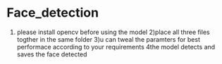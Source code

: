 # Face_detection
1) please install opencv before using the model
2)place all three files togther in the same folder
3)u can tweal the paramters for best performace according to your requirements
4the model detects and saves the face detected
